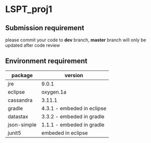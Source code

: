 # LSPT_proj1
## Submission requirement<br />
please commit your code to **dev** branch, **master** branch will only be updated after code review

## Environment requirement<br />
package | version
------------ | -------------
jre | 9.0.1<br />
eclipse | oxygen.1a<br />
cassandra | 3.11.1<br />
gradle | 4.3.1 - embeded in eclipse<br />
datastax | 3.3.2 - embeded in gradle<br />
json-simple | 1.1.1 - embeded in gradle<br />
junit5 | embeded in eclipse<br />
